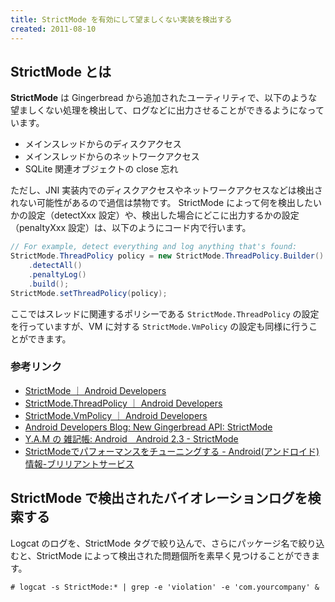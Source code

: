 ```yaml
---
title: StrictMode を有効にして望ましくない実装を検出する
created: 2011-08-10
---
```


StrictMode とは
----
**StrictMode** は Gingerbread から追加されたユーティリティで、以下のような望ましくない処理を検出して、ログなどに出力させることができるようになっています。

* メインスレッドからのディスクアクセス
* メインスレッドからのネットワークアクセス
* SQLite 関連オブジェクトの close 忘れ

ただし、JNI 実装内でのディスクアクセスやネットワークアクセスなどは検出されない可能性があるので過信は禁物です。
StrictMode によって何を検出したいかの設定（detectXxx 設定）や、検出した場合にどこに出力するかの設定（penaltyXxx 設定）は、以下のようにコード内で行います。

~~~ java
// For example, detect everything and log anything that's found:
StrictMode.ThreadPolicy policy = new StrictMode.ThreadPolicy.Builder()
    .detectAll()
    .penaltyLog()
    .build();
StrictMode.setThreadPolicy(policy);
~~~

ここではスレッドに関連するポリシーである `StrictMode.ThreadPolicy` の設定を行っていますが、VM に対する `StrictMode.VmPolicy` の設定も同様に行うことができます。

### 参考リンク

* [StrictMode ｜ Android Developers](http://developer.android.com/reference/android/os/StrictMode.html)
* [StrictMode.ThreadPolicy ｜ Android Developers](http://developer.android.com/reference/android/os/StrictMode.ThreadPolicy.Builder.html)
* [StrictMode.VmPolicy ｜ Android Developers](http://developer.android.com/reference/android/os/StrictMode.VmPolicy.Builder.html)
* [Android Developers Blog: New Gingerbread API: StrictMode](http://android-developers.blogspot.com/2010/12/new-gingerbread-api-strictmode.html)
* [Y.A.M の 雑記帳: Android　Android 2.3 - StrictMode](http://y-anz-m.blogspot.com/2010/12/androidandroid-23-strictmode.html)
* [StrictModeでパフォーマンスをチューニングする - Android(アンドロイド)情報-ブリリアントサービス](http://d.hatena.ne.jp/bs-android/20101229/1293582940)


StrictMode で検出されたバイオレーションログを検索する
----

Logcat のログを、StrictMode タグで絞り込んで、さらにパッケージ名で絞り込むと、StrictMode によって検出された問題個所を素早く見つけることができます。

~~~
# logcat -s StrictMode:* | grep -e 'violation' -e 'com.yourcompany' &
~~~

